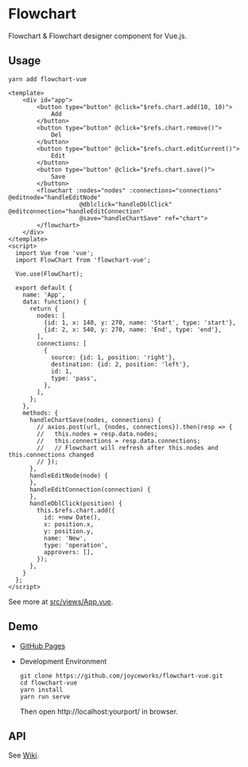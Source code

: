 # Flowchart

Flowchart & Flowchart designer component for Vue.js.

## Usage

```shell script
yarn add flowchart-vue
```

```vue
<template>
    <div id="app">
        <button type="button" @click="$refs.chart.add(10, 10)">
            Add
        </button>
        <button type="button" @click="$refs.chart.remove()">
            Del
        </button>
        <button type="button" @click="$refs.chart.editCurrent()">
            Edit
        </button>
        <button type="button" @click="$refs.chart.save()">
            Save
        </button>
        <flowchart :nodes="nodes" :connections="connections" @editnode="handleEditNode"
                    @dblclick="handleDblClick" @editconnection="handleEditConnection" 
                    @save="handleChartSave" ref="chart">
        </flowchart>
    </div>
</template>
<script>
  import Vue from 'vue';
  import FlowChart from 'flowchart-vue';

  Vue.use(FlowChart);

  export default {
    name: 'App',
    data: function() {
      return {
        nodes: [
          {id: 1, x: 140, y: 270, name: 'Start', type: 'start'},
          {id: 2, x: 540, y: 270, name: 'End', type: 'end'},
        ],
        connections: [
          {
            source: {id: 1, position: 'right'},
            destination: {id: 2, position: 'left'},
            id: 1,
            type: 'pass',
          },
        ],
      };
    },
    methods: {
      handleChartSave(nodes, connections) {
        // axios.post(url, {nodes, connections}).then(resp => {
        //   this.nodes = resp.data.nodes;
        //   this.connections = resp.data.connections;
        //   // Flowchart will refresh after this.nodes and this.connections changed
        // });
      },
      handleEditNode(node) {
      },
      handleEditConnection(connection) {
      },
      handleDblClick(position) {
        this.$refs.chart.add({
          id: +new Date(),
          x: position.x,
          y: position.y,
          name: 'New',
          type: 'operation',
          approvers: [],
        });
      },
    }
  };
</script>
```

See more at [src/views/App.vue](https://github.com/joyceworks/flowchart-vue/blob/master/src/views/App.vue).

## Demo

- [GitHub Pages](https://joyceworks.github.io/flowchart-vue/)

- Development Environment

  ``` shell
  git clone https://github.com/joyceworks/flowchart-vue.git
  cd flowchart-vue
  yarn install
  yarn run serve
  ```
  
  Then open http://localhost:yourport/ in browser.

## API

See [Wiki](https://github.com/joyceworks/flowchart-vue/wiki).
